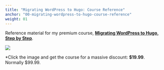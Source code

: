 ```yaml
---
title: "Migrating WordPress to Hugo: Course Reference"
anchor: "00-migrating-wordpress-to-hugo-course-reference"
weight: 01
---
```


Reference material for my premium course, **[Migrating WordPress to Hugo, Step by Step](https://www.udemy.com/wp-to-hugo/?couponCode=COURSEREFS19)**.

[![](images/course-image-wp-2-hugo.png)](https://www.udemy.com/wp-to-hugo/?couponCode=COURSEREFS19)

*Click the image and get the course for a massive discount: **$19.99**. Normally $99.99.
